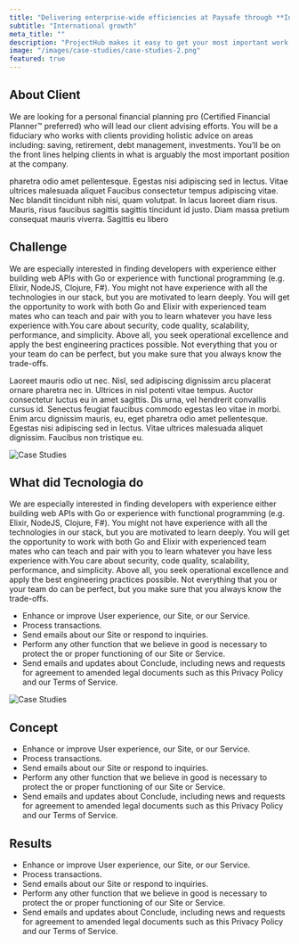 ```yaml
---
title: "Delivering enterprise-wide efficiencies at Paysafe through **Intelligent Automation**"
subtitle: "International growth"
meta_title: ""
description: "ProjectHub makes it easy to get your most important work done. Increase efficiency to deliver results and hit your goals on every project."
image: "/images/case-studies/case-studies-2.png"
featured: true
---
```


## About Client

We are looking for a personal financial planning pro (Certified Financial Planner™ preferred) who will lead our client advising efforts. You will be a fiduciary who works with clients providing holistic advice on areas including: saving, retirement, debt management, investments. You’ll be on the front lines helping clients in what is arguably the most important position at the company.

pharetra odio amet pellentesque. Egestas nisi adipiscing sed in lectus. Vitae ultrices malesuada aliquet Faucibus consectetur tempus adipiscing vitae. Nec blandit tincidunt nibh nisi, quam volutpat. In lacus laoreet diam risus. Mauris, risus faucibus sagittis sagittis tincidunt id justo. Diam massa pretium consequat mauris viverra. Sagittis eu libero

## Challenge

We are especially interested in finding developers with experience either building web APIs with Go or experience with functional programming (e.g. Elixir, NodeJS, Clojure, F#). You might not have experience with all the technologies in our stack, but you are motivated to learn deeply. You will get the opportunity to work with both Go and Elixir with experienced team mates who can teach and pair with you to learn whatever you have less experience with.You care about security, code quality, scalability, performance, and simplicity. Above all, you seek operational excellence and apply the best engineering practices possible. Not everything that you or your team do can be perfect, but you make sure that you always know the trade-offs.

Laoreet mauris odio ut nec. Nisl, sed adipiscing dignissim arcu placerat ornare pharetra nec in. Ultrices in nisl potenti vitae tempus. Auctor consectetur luctus eu in amet sagittis. Dis urna, vel hendrerit convallis cursus id. Senectus feugiat faucibus commodo egestas leo vitae in morbi. Enim arcu dignissim mauris, eu, eget pharetra odio amet pellentesque. Egestas nisi adipiscing sed in lectus. Vitae ultrices malesuada aliquet dignissim. Faucibus non tristique eu.

![Case Studies](/images/case-studies/case-studies-single-1.png "Case Studies")

## What did Tecnologia do

We are especially interested in finding developers with experience either building web APIs with Go or experience with functional programming (e.g. Elixir, NodeJS, Clojure, F#). You might not have experience with all the technologies in our stack, but you are motivated to learn deeply. You will get the opportunity to work with both Go and Elixir with experienced team mates who can teach and pair with you to learn whatever you have less experience with.You care about security, code quality, scalability, performance, and simplicity. Above all, you seek operational excellence and apply the best engineering practices possible. Not everything that you or your team do can be perfect, but you make sure that you always know the trade-offs.

- Enhance or improve User experience, our Site, or our Service.
- Process transactions.
- Send emails about our Site or respond to inquiries.
- Perform any other function that we believe in good is necessary to protect the or proper functioning of our Site or Service.
- Send emails and updates about Conclude, including news and requests for agreement to amended legal documents such as this Privacy Policy and our Terms of Service.

![Case Studies](/images/case-studies/case-studies-single-2.png "Case Studies")

## Concept

- Enhance or improve User experience, our Site, or our Service.
- Process transactions.
- Send emails about our Site or respond to inquiries.
- Perform any other function that we believe in good is necessary to protect the or proper functioning of our Site or Service.
- Send emails and updates about Conclude, including news and requests for agreement to amended legal documents such as this Privacy Policy and our Terms of Service.

## Results

- Enhance or improve User experience, our Site, or our Service.
- Process transactions.
- Send emails about our Site or respond to inquiries.
- Perform any other function that we believe in good is necessary to protect the or proper functioning of our Site or Service.
- Send emails and updates about Conclude, including news and requests for agreement to amended legal documents such as this Privacy Policy and our Terms of Service.
